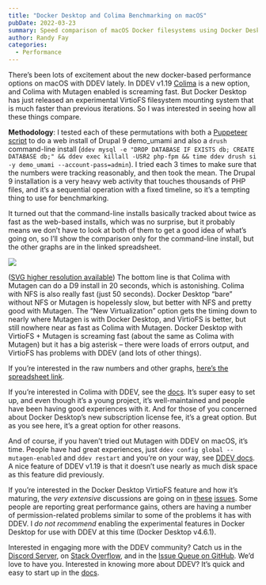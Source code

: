 ```yaml
---
title: "Docker Desktop and Colima Benchmarking on macOS"
pubDate: 2022-03-23
summary: Speed comparison of macOS Docker filesystems using Docker Desktop and Colima.
author: Randy Fay
categories:
  - Performance
---
```


There’s been lots of excitement about the new docker-based performance options on macOS with DDEV lately. In DDEV v1.19 [Colima](https://github.com/abiosoft/colima) is a new option, and Colima with Mutagen enabled is screaming fast. But Docker Desktop has just released an experimental VirtioFS filesystem mounting system that is much faster than previous iterations. So I was interested in seeing how all these things compare.

**Methodology**: I tested each of these permutations with both a [Puppeteer script](https://github.com/drud/ddev-puppeteer) to do a web install of Drupal 9 demo_umami and also a `drush` command-line install (`ddev mysql -e "DROP DATABASE IF EXISTS db; CREATE DATABASE db;" && ddev exec killall -USR2 php-fpm && time ddev drush si -y demo_umami --account-pass=admin`). I tried each 3 times to make sure that the numbers were tracking reasonably, and then took the mean. The Drupal 9 installation is a very heavy web activity that touches thousands of PHP files, and it’s a sequential operation with a fixed timeline, so it’s a tempting thing to use for benchmarking.

It turned out that the command-line installs basically tracked about twice as fast as the web-based installs, which was no surprise, but it probably means we don’t have to look at both of them to get a good idea of what’s going on, so I’ll show the comparison only for the command-line install, but the other graphs are in the linked spreadsheet.

![](/img/blog/2022/03/macos-m1-vs.-drupal-drush-install-seconds.png)

([SVG higher resolution available](https://www.dropbox.com/s/47dcavi8yfdmglu/macOS%20M1%20vs.%20Drupal%20drush%20install%20%28seconds%29.svg?dl=0)) The bottom line is that Colima with Mutagen can do a D9 install in 20 seconds, which is astonishing. Colima with NFS is also really fast (just 50 seconds). Docker Desktop “bare” without NFS or Mutagen is hopelessly slow, but better with NFS and pretty good with Mutagen. The “New Virtualization” option gets the timing down to nearly where Mutagen is with Docker Desktop, and VirtioFS is better, but still nowhere near as fast as Colima with Mutagen. Docker Desktop with VirtioFS + Mutagen is screaming fast (about the same as Colima with Mutagen) but it has a big asterisk – there were loads of errors output, and VirtioFS has problems with DDEV (and lots of other things).

If you’re interested in the raw numbers and other graphs, [here’s the spreadsheet link](https://docs.google.com/spreadsheets/d/1yLE5TcWyVxv5taut%5FlKl1xqYCPK0%5FajL-x8tjcCcle0/edit#gid=0).

If you’re interested in Colima with DDEV, see the [docs](https://ddev.readthedocs.io/en/latest/users/docker%5Finstallation/#macos-installation-colima). It’s super easy to set up, and even though it’s a young project, it’s well-maintained and people have been having good experiences with it. And for those of you concerned about Docker Desktop’s new subscription license fee, it’s a great option. But as you see here, it’s a great option for other reasons.

And of course, if you haven’t tried out Mutagen with DDEV on macOS, it’s time. People have had great experiences, just `ddev config global --mutagen-enabled` and `ddev restart` and you’re on your way, see [DDEV docs](https://ddev.readthedocs.io/en/latest/users/performance/#using-mutagen). A nice feature of DDEV v1.19 is that it doesn’t use nearly as much disk space as this feature did previously.

If you’re interested in the Docker Desktop VirtioFS feature and how it’s maturing, the _very extensive_ discussions are going on in [these](https://github.com/docker/for-mac/issues/1592) [issues](https://github.com/docker/roadmap/issues/7). Some people are reporting great performance gains, others are having a number of permission-related problems similar to some of the problems it has with DDEV. I _do not recommend_ enabling the experimental features in Docker Desktop for use with DDEV at this time (Docker Desktop v4.6.1).

Interested in engaging more with the DDEV community? Catch us in the [Discord Server](https://discord.gg/hCZFfAMc5k), on [Stack Overflow](https://stackoverflow.com/tags/ddev), and in the [Issue Queue on GitHub](https://github.com/drud/ddev/issues). We’d love to have you. Interested in knowing more about DDEV? It’s quick and easy to start up in the [docs](https://ddev.readthedocs.io/en/latest/).
